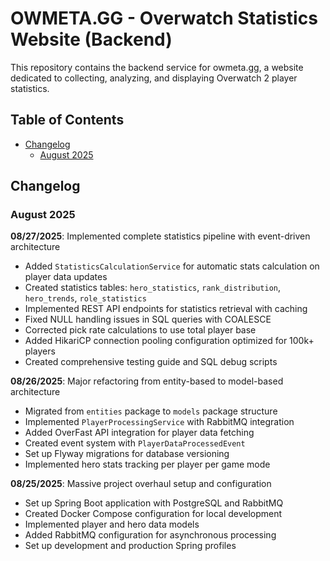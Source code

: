 # OWMETA.GG - Overwatch Statistics Website (Backend)

This repository contains the backend service for owmeta.gg, a website dedicated to collecting, analyzing, and displaying Overwatch 2 player statistics. 

## Table of Contents
- [Changelog](#changelog)
  - [August 2025](#august-2025)

## Changelog

### August 2025

**08/27/2025**: Implemented complete statistics pipeline with event-driven architecture
- Added `StatisticsCalculationService` for automatic stats calculation on player data updates
- Created statistics tables: `hero_statistics`, `rank_distribution`, `hero_trends`, `role_statistics`
- Implemented REST API endpoints for statistics retrieval with caching
- Fixed NULL handling issues in SQL queries with COALESCE
- Corrected pick rate calculations to use total player base
- Added HikariCP connection pooling configuration optimized for 100k+ players
- Created comprehensive testing guide and SQL debug scripts

**08/26/2025**: Major refactoring from entity-based to model-based architecture
- Migrated from `entities` package to `models` package structure
- Implemented `PlayerProcessingService` with RabbitMQ integration
- Added OverFast API integration for player data fetching
- Created event system with `PlayerDataProcessedEvent`
- Set up Flyway migrations for database versioning
- Implemented hero stats tracking per player per game mode

**08/25/2025**: Massive project overhaul setup and configuration
- Set up Spring Boot application with PostgreSQL and RabbitMQ
- Created Docker Compose configuration for local development
- Implemented player and hero data models
- Added RabbitMQ configuration for asynchronous processing
- Set up development and production Spring profiles
